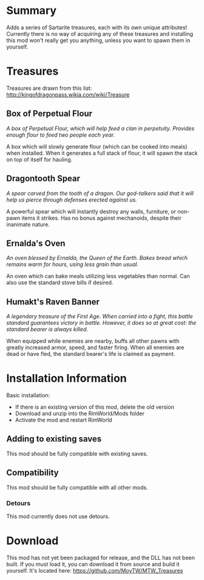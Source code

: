 # Summary

Adds a series of Sartarite treasures, each with its own unique attributes! Currently there is no way of acquiring any of these treasures and installing this mod won't really get you anything, unless you want to spawn them in yourself.

# Treasures

Treasures are drawn from this list: http://kingofdragonpass.wikia.com/wiki/Treasure

## Box of Perpetual Flour

*A box of Perpetual Flour, which will help feed a clan in perpetuity. Provides enough flour to feed two people each year.*

A box which will slowly generate flour (which can be cooked into meals) when installed. When it generates a full stack of flour, it will spawn the stack on top of itself for hauling.

## Dragontooth Spear

*A spear carved from the tooth of a dragon. Our god-talkers said that it will help us pierce through defenses erected against us.*

A powerful spear which will instantly destroy any walls, furniture, or non-pawn items it strikes. Has no bonus against mechanoids, despite their inanimate nature.

## Ernalda's Oven

*An oven blessed by Ernalda, the Queen of the Earth. Bakes bread which remains warm for hours, using less grain than usual.*

An oven which can bake meals utilizing less vegetables than normal. Can also use the standard stove bills if desired.

## Humakt's Raven Banner

*A legendary treasure of the First Age. When carried into a fight, this battle standard guarantees victory in battle. However, it does so at great cost: the standard bearer is always killed.*

When equipped while enemies are nearby, buffs all other pawns with greatly increased armor, speed, and faster firing. When all enemies are dead or have fled, the standard bearer's life is claimed as payment.

# Installation Information

Basic installation:
- If there is an existing version of this mod, delete the old version
- Download and unzip into the RimWorld/Mods folder
- Activate the mod and restart RimWorld

## Adding to existing saves

This mod should be fully compatible with existing saves.

## Compatibility

This mod should be fully compatible with all other mods.

### Detours

This mod currently does not use detours.

# Download

This mod has not yet been packaged for release, and the DLL has not been built. If you must load it, you can download it from source and build it yourself. It's located here: https://github.com/MoyTW/MTW_Treasures